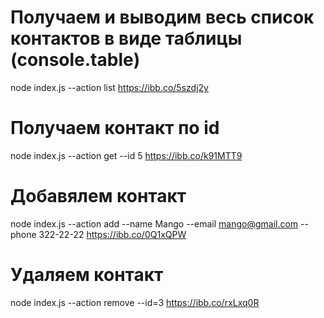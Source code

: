 # Получаем и выводим весь список контактов в виде таблицы (console.table)

node index.js --action list
https://ibb.co/5szdj2y

# Получаем контакт по id

node index.js --action get --id 5
https://ibb.co/k91MTT9

# Добавялем контакт

node index.js --action add --name Mango --email mango@gmail.com --phone 322-22-22
https://ibb.co/0Q1xQPW

# Удаляем контакт

node index.js --action remove --id=3
https://ibb.co/rxLxq0R

